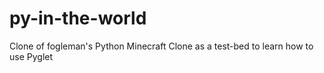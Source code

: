 py-in-the-world
===============

Clone of fogleman's Python Minecraft Clone as a test-bed to learn how to use Pyglet
